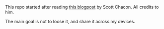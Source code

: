 This repo started after reading [this blogpost](https://blog.gitbutler.com/how-git-core-devs-configure-git/) by Scott Chacon. All credits to him. 

The main goal is not to loose it, and share it across my devices. 
